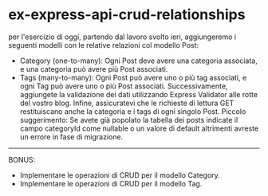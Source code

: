# ex-express-api-crud-relationships
per l'esercizio di oggi, partendo dal lavoro svolto ieri, aggiungeremo i seguenti modelli con le relative relazioni col modello Post:
- Category (one-to-many): Ogni Post deve avere una categoria associata, e una categoria può avere più Post associati.
- Tags (many-to-many): Ogni Post può avere uno o più tag associati, e ogni Tag può avere uno o più Post associati.
Successivamente, aggiungete la validazione dei dati utilizzando Express Validator alle rotte del vostro blog.
Infine, assicuratevi che le richieste di lettura GET restituiscano anche la categoria e i tags di ogni singolo Post.
Piccolo suggerimento: Se avete già popolato la tabella dei posts indicate il campo categoryId come nullable o un valore di default altrimenti avreste un errore in fase di migrazione.
---
BONUS:
- Implementare le operazioni di CRUD per il modello Category.
- Implementare le operazioni di CRUD per il modello Tag.
